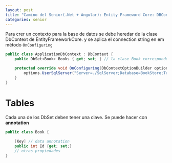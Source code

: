 ```yaml
---
layout: post
title: "Camino del Senior(.Net + Angular): Entity Frameword Core: DBContext"
categories: senior
---
```


Para crer un contexto para la base de datos se <!--more--> debe heredar de la clase DbContext de EntityFrameworkCore.
y se aplica el connection string en em método `OnConfiguring`

```csharp
public class ApplicationDbContext : DbContext {
    public DbSet<Book> Books { get; set; } // la clase Book corresponde a una tabla en la base de datos

    protected override void OnConfiguring(DbContextOptionBuilder options) {
        options.UserSqlServer("Server=./SqlServer;Database=BookStore;TrustServerCertificate=True;Trusted_Connection=True");
    }
}
```

# Tables
Cada una de los DbSet deben tener una clave. Se puede hacer con __annotation__

```csharp
public class Book {
    
    [Key] // data annotation
    public int Id {get; set;}
    // otras propiedades
}
```